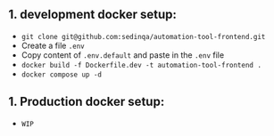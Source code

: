 ## 1. development docker setup:

- `git clone git@github.com:sedinqa/automation-tool-frontend.git`
- Create a file `.env`
- Copy content of `.env.default` and paste in the `.env` file
- `docker build -f Dockerfile.dev -t automation-tool-frontend .`
- `docker compose up -d`

## 1. Production docker setup:

- `WIP`
